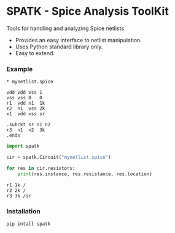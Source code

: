 # SPATK - Spice Analysis ToolKit

Tools for handling and analyzing Spice netlists

* Provides an easy interface to netlist manipulation.
* Uses Python standard library only.
* Easy to extend. 

### Example 

```spice
* mynetlist.spice

vdd vdd vss 1
vss vss 0   0
r1  vdd n1  1k
r2  n1  vss 2k
x1  vdd vss sr

.subckt sr n1 n2
r3  n1  n2  3k
.ends
```

```python
import spatk

cir = spatk.Circuit("mynetlist.spice")

for res in cir.resistors:
    print(res.instance, res.resistance, res.location)
``` 

```
r1 1k /
r2 2k /
r3 3k /sr
```

### Installation

```shell
pip intall spatk
```
